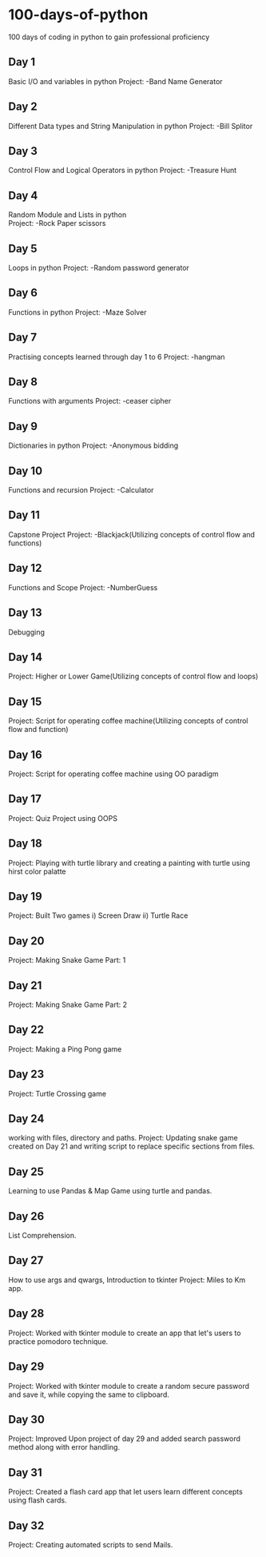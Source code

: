 # 100-days-of-python
100 days of coding in python to gain professional proficiency
## Day 1
Basic I/O and variables in python
Project: -Band Name Generator
## Day 2
Different Data types and String Manipulation in python
Project: -Bill Splitor
## Day 3
Control Flow and Logical Operators in python
Project: -Treasure Hunt
## Day 4
Random Module and Lists in python  
Project: -Rock Paper scissors
## Day 5
Loops in python
Project: -Random password generator
## Day 6
Functions in python
Project: -Maze Solver
## Day 7
Practising concepts learned through day 1 to 6
Project: -hangman
## Day 8
Functions with arguments 
Project: -ceaser cipher
## Day 9
Dictionaries in python
Project: -Anonymous bidding
## Day 10
Functions and recursion
Project: -Calculator
## Day 11
Capstone Project
Project: -Blackjack(Utilizing concepts of control flow and functions)
## Day 12
Functions and Scope
Project: -NumberGuess
## Day 13
Debugging
## Day 14
Project: Higher or Lower Game(Utilizing concepts of control flow and loops)
## Day 15
Project: Script for operating coffee machine(Utilizing concepts of control flow and function)
## Day 16
Project: Script for operating coffee machine using OO paradigm
## Day 17
Project: Quiz Project using OOPS
## Day 18
Project: Playing with turtle library and creating a painting with turtle using hirst color palatte 
## Day 19
Project: Built Two games
i) Screen  Draw
ii) Turtle Race
## Day 20
Project: Making Snake Game Part: 1
## Day 21
Project: Making Snake Game Part: 2
## Day 22
Project: Making a Ping Pong game
## Day 23 
Project: Turtle Crossing game
## Day 24 
working with files, directory and paths. 
Project: Updating snake game created on Day 21 and writing script to replace specific sections from files.
## Day 25
Learning to use Pandas & Map Game using turtle and pandas. 
## Day 26
List Comprehension. 
## Day 27
How to use args and qwargs, Introduction to tkinter
Project: Miles to Km app.
## Day 28
Project: Worked with tkinter module to create an app that let's users to practice pomodoro technique.
## Day 29
Project: Worked with tkinter module to create a random secure password and save it, while copying the same to clipboard.
## Day 30
Project: Improved Upon project of day 29 and added search password method along with error handling.
## Day 31
Project: Created a flash card app that let users learn different concepts using flash cards.
## Day 32
Project: Creating automated scripts to send Mails.